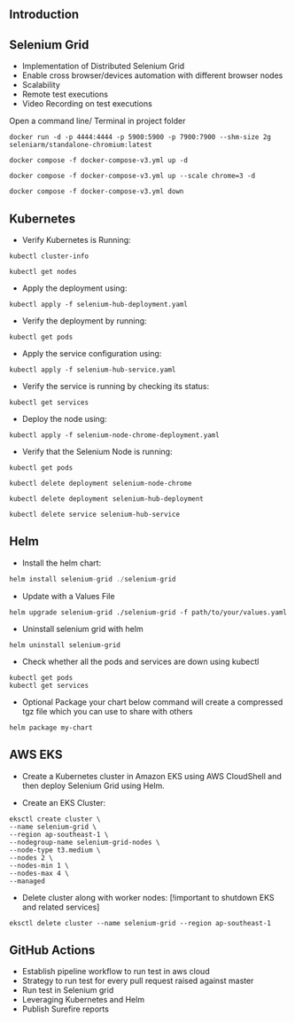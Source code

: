 ## Introduction

## Selenium Grid

* Implementation of Distributed Selenium Grid
* Enable cross browser/devices automation with different browser nodes
* Scalability
* Remote test executions
* Video Recording on test executions

Open a command line/ Terminal in project folder
```standalone selenium grid in Mac
docker run -d -p 4444:4444 -p 5900:5900 -p 7900:7900 --shm-size 2g seleniarm/standalone-chromium:latest
```

```distributed selenium grid
docker compose -f docker-compose-v3.yml up -d
```
```scaling chrome service
docker compose -f docker-compose-v3.yml up --scale chrome=3 -d
```

```tear down containers
docker compose -f docker-compose-v3.yml down
```

## Kubernetes

* Verify Kubernetes is Running:
```Open a terminal and run the following command to check the status of Kubernetes:
kubectl cluster-info
```

```Check Nodes Status:
kubectl get nodes
```

* Apply the deployment using:
```
kubectl apply -f selenium-hub-deployment.yaml
```
* Verify the deployment by running:
```
kubectl get pods
```
* Apply the service configuration using:
```
kubectl apply -f selenium-hub-service.yaml
```
* Verify the service is running by checking its status:
```
kubectl get services
```
* Deploy the node using:
```
kubectl apply -f selenium-node-chrome-deployment.yaml
```
* Verify that the Selenium Node is running:
```
kubectl get pods
```

```Delete the Selenium Node Deployment:
kubectl delete deployment selenium-node-chrome
```
```Delete the Selenium Hub Deployment:
kubectl delete deployment selenium-hub-deployment
```
```Delete the Selenium Hub Service:
kubectl delete service selenium-hub-service
```

## Helm

* Install the helm chart:
```go to the directory having templates, chart.yaml, values.yaml:
helm install selenium-grid ./selenium-grid
```

* Update with a Values File
```To apply new values from a values.yaml file to an active Helm deployment:
helm upgrade selenium-grid ./selenium-grid -f path/to/your/values.yaml
```

* Uninstall selenium grid with helm
```
helm uninstall selenium-grid
```

* Check whether all the pods and services are down using kubectl
```
kubectl get pods
kubectl get services
```
* Optional Package your chart below command will create a compressed tgz file which you can use to share with others
```
helm package my-chart
```

## AWS EKS

* Create a Kubernetes cluster in Amazon EKS using AWS CloudShell and then deploy Selenium Grid using Helm.

* Create an EKS Cluster:
```
eksctl create cluster \
--name selenium-grid \
--region ap-southeast-1 \
--nodegroup-name selenium-grid-nodes \
--node-type t3.medium \
--nodes 2 \
--nodes-min 1 \
--nodes-max 4 \
--managed

```
* Delete cluster along with worker nodes: [!important to shutdown EKS and related services]
```
eksctl delete cluster --name selenium-grid --region ap-southeast-1
```

## GitHub Actions

* Establish pipeline workflow to run test in aws cloud 
* Strategy to run test for every pull request raised against master
* Run test in Selenium grid
* Leveraging Kubernetes and Helm
* Publish Surefire reports